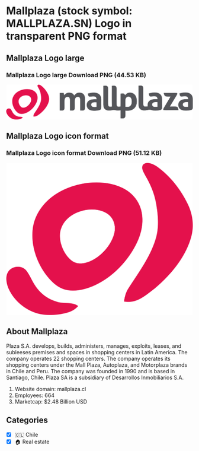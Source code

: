 # Mallplaza (stock symbol: MALLPLAZA.SN) Logo in transparent PNG format

## Mallplaza Logo large

### Mallplaza Logo large Download PNG (44.53 KB)

![Mallplaza Logo large Download PNG (44.53 KB)](/img/orig/MALLPLAZA.SN_BIG-ae08172a.png)

## Mallplaza Logo icon format

### Mallplaza Logo icon format Download PNG (51.12 KB)

![Mallplaza Logo icon format Download PNG (51.12 KB)](/img/orig/MALLPLAZA.SN-76f65fa5.png)

## About Mallplaza

Plaza S.A. develops, builds, administers, manages, exploits, leases, and subleeses premises and spaces in shopping centers in Latin America. The company operates 22 shopping centers. The company operates its shopping centers under the Mall Plaza, Autoplaza, and Motorplaza brands in Chile and Peru. The company was founded in 1990 and is based in Santiago, Chile. Plaza SA is a subsidiary of Desarrollos Inmobiliarios S.A.

1. Website domain: mallplaza.cl
2. Employees: 664
3. Marketcap: $2.48 Billion USD


## Categories
- [x] 🇨🇱 Chile
- [x] 🏠 Real estate
